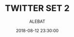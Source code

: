 ---
layout: project
title:  "TWITTER SET 2"
date:   2018-08-12 23:30:00
author: ALEBAT
categories:
- project
img: 11-1.jpg
thumb: 11-1.jpg
carousel:
- 11-1.jpg
- 11-2.jpg
---
